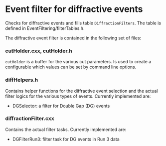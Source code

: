 # Event filter for diffractive events

Checks for diffractive events and fills table `DiffractionFilters`. The table is defined in EventFiltering/filterTables.h.

The diffractive event filter is contained in the following set of files:

### cutHolder.cxx, cutHolder.h
`cutHolder` is a buffer for the various cut parameters. Is used to create a configurable which values can be set by command line options.

### diffHelpers.h
Contains helper functions for the diffractive event selection and the actual filter logics for the various types of events. Currently implemented are:

- DGSelector: a filter for Double Gap (DG) events

### diffractionFilter.cxx
Contains the actual filter tasks. Currently implemented are:
- DGFilterRun3: filter task for DG events in Run 3 data
